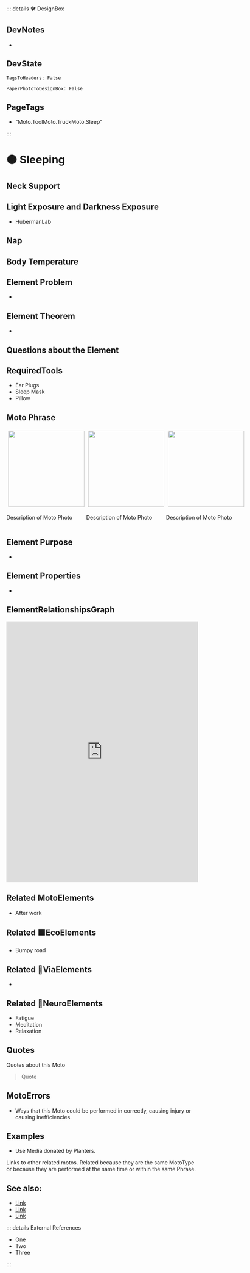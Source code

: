 ::: details 🛠 <dev>DesignBox</dev> 

## DevNotes
- 

## DevState

`TagsToHeaders: False`

`PaperPhotoToDesignBox: False`

<h2>PageTags</h2>

- "Moto.ToolMoto.TruckMoto.Sleep"

:::

# 🟠 <moto>Sleeping</moto>

## Neck Support

## Light Exposure and Darkness Exposure

- HubermanLab

## Nap

## Body Temperature



## Element Problem
- 
## Element Theorem
- 

## Questions about the Element

## RequiredTools

- Ear Plugs
- Sleep Mask
- Pillow

## <moto>Moto Phrase</moto>

<div style="display: flex">
    <div>
        <img style="margin: 5px" height="200" width="200" src="/Moto/Moto_Emoji.png"/>
        <p>Description of Moto Photo</p>
    </div>
    <div>
        <img style="margin: 5px" height="200" width="200" src="/Moto/Moto_Emoji.png"/>
        <p>Description of Moto Photo</p>
    </div>
    <div>
        <img style="margin: 5px" height="200" width="200" src="/Moto/Moto_Emoji.png"/>
        <p>Description of Moto Photo</p>
    </div>
</div>

## Element Purpose

- 

## Element Properties

- 


## ElementRelationshipsGraph

<iframe 
    width="100%" 
    height="684" 
    frameborder="0"
    src="https://observablehq.com/embed/@d3/force-directed-graph/2?cells=chart"
></iframe>

## Related <moto>MotoElements</moto>
- After work

## Related 🟩<eco>EcoElements</eco>
- Bumpy road
## Related 🔻<via>ViaElements</via>
- 

## Related 💜<neuro>NeuroElements</neuro> 
-  Fatigue
- Meditation
- Relaxation

## Quotes

Quotes about this Moto

> Quote

## MotoErrors

- Ways that this Moto could be performed in correctly, causing injury or causing inefficiencies.

## Examples

- Use Media donated by Planters. 



Links to other related motos. Related because they are the same MotoType or because they are performed at the same time or within the same Phrase. 

## See also:

- [Link]()
- [Link]()
- [Link]()

::: details External References

- One
- Two
- Three

:::

